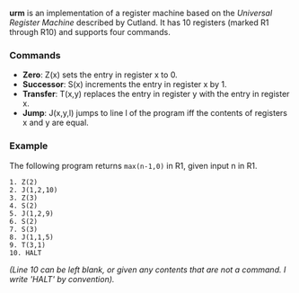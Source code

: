 **urm** is an implementation of a register machine based on the *Universal Register Machine* described by Cutland. It has 10 registers (marked R1 through R10) and supports four commands.

### Commands

- **Zero**: Z(x) sets the entry in register x to 0.
- **Successor**: S(x) increments the entry in register x by 1.
- **Transfer**: T(x,y) replaces the entry in register y with the entry in register x.
- **Jump**: J(x,y,l) jumps to line l of the program iff the contents of registers x and y are equal.

### Example

The following program returns `max(n-1,0)` in R1, given input n in R1.

```
1. Z(2)
2. J(1,2,10)
3. Z(3)
4. S(2)
5. J(1,2,9)
6. S(2)
7. S(3)
8. J(1,1,5)
9. T(3,1)
10. HALT
```

*(Line 10 can be left blank, or given any contents that are not a command. I write 'HALT' by convention).*
